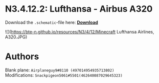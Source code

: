 # N3.4.12.2: Lufthansa - Airbus A320

Download the `.schematic`-file here: **[Download](https://bte-n.github.io/resources/N3/4/12/Lufthansa_Airlines_A320.schematic)**

![](https://bte-n.github.io/resources/N3/4/12/Minecraft Lufthansa Airlines, A320.JPG) 

# Authors

Blank plane: `Airplaneguy9#8110 (497014954935713802)`    
Modifications: `Snackpigeon5061#5501(462640087029645323)`
 
